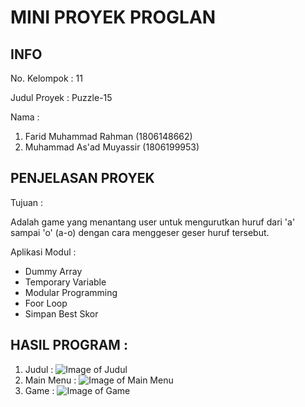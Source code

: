 # MINI PROYEK PROGLAN
## INFO
No. Kelompok : 11

Judul Proyek : Puzzle-15

Nama :
1. Farid Muhammad Rahman (1806148662)
2. Muhammad As'ad Muyassir (1806199953)

## PENJELASAN PROYEK
Tujuan :

Adalah game yang menantang user untuk mengurutkan huruf dari 'a' sampai 'o' (a-o) dengan cara menggeser geser huruf tersebut.

Aplikasi Modul :

- Dummy Array
- Temporary Variable
- Modular Programming
- Foor Loop
- Simpan Best Skor

## HASIL PROGRAM :

1. Judul :
   ![Image of Judul](https://github.com/aad211/proyek-proglan/blob/master/Picture/Judul.png)
2. Main Menu :
   ![Image of Main Menu](https://github.com/aad211/proyek-proglan/blob/master/Picture/Main%20Menu.png)
3. Game :
   ![Image of Game](https://github.com/aad211/proyek-proglan/blob/master/Picture/Game.png)
